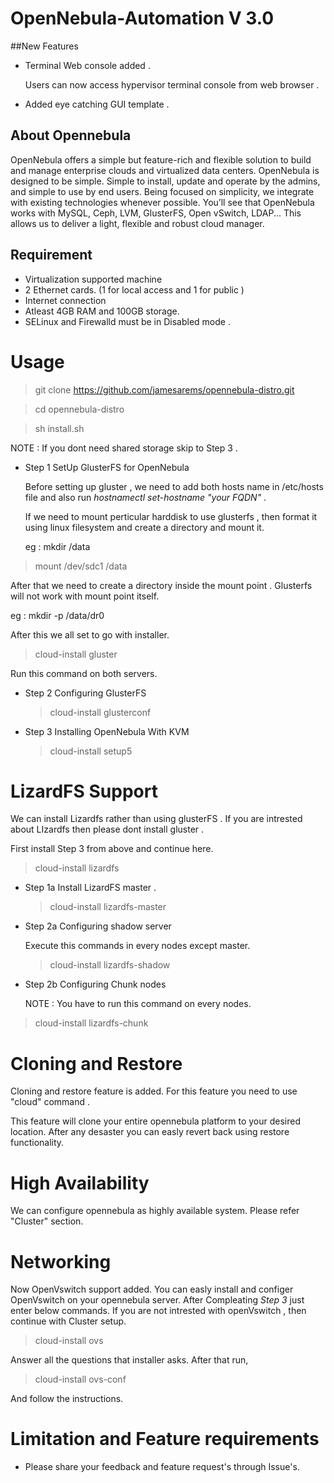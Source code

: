 # OpenNebula-Automation  V 3.0

##New Features

* Terminal Web console added .
  
  Users can now access hypervisor terminal console from web browser .

* Added eye catching GUI template .

## About Opennebula

OpenNebula offers a simple but feature-rich and flexible solution to build and manage enterprise clouds and virtualized data centers. OpenNebula is designed to be simple. Simple to install, update and operate by the admins, and simple to use by end users. Being focused on simplicity, we integrate with existing technologies whenever possible. You’ll see that OpenNebula works with MySQL, Ceph, LVM, GlusterFS, Open vSwitch, LDAP... This allows us to deliver a light, flexible and robust cloud manager.

## Requirement

* Virtualization supported machine
* 2 Ethernet cards. (1 for local access and 1 for public )
* Internet connection
* Atleast 4GB RAM and 100GB storage.
* SELinux and Firewalld must be in Disabled mode .


# Usage


 > git clone https://github.com/jamesarems/opennebula-distro.git
 
 > cd  opennebula-distro
 
 > sh install.sh
 
 NOTE : If you dont need shared storage skip to Step 3 .


* Step 1  SetUp GlusterFS for OpenNebula

  Before setting up gluster , we need to add both hosts name in /etc/hosts file and also run *hostnamectl set-hostname "your FQDN"* .
  
  If we need to mount perticular harddisk to use glusterfs , then format it using linux filesystem and create a directory and mount it.
  
  eg : mkdir /data
  
 > mount /dev/sdc1 /data

  After that we need to create a directory inside the mount point . Glusterfs will not work with mount point itself.
  
  eg : mkdir -p /data/dr0
  
  After this we all set to go with installer. 
  
  > cloud-install gluster
  
  Run this command on both servers.
  
* Step 2  Configuring GlusterFS  

  > cloud-install glusterconf
  
* Step 3 Installing OpenNebula With KVM

  > cloud-install setup5

# LizardFS Support

We can install Lizardfs rather than using glusterFS . If you are intrested about LIzardfs then please dont install gluster .

First install Step 3 from above and continue here.

 > cloud-install lizardfs

* Step 1a  Install LizardFS master .

  > cloud-install lizardfs-master

* Step 2a  Configuring shadow server

  Execute this commands in every nodes except master.

  > cloud-install lizardfs-shadow

* Step 2b  Configuring Chunk nodes

  NOTE : You have to run this command on every nodes. 

 >  cloud-install lizardfs-chunk

# Cloning and Restore

Cloning and restore feature is added. For this feature you need to use "cloud" command .

This feature will clone your entire opennebula platform to your desired location. After any desaster you can easly revert back using restore functionality. 


# High Availability

We can configure opennebula as highly available system. Please refer "Cluster" section.

# Networking

Now OpenVswitch support added. You can easly install and configer OpenVswitch on your opennebula server. After Compleating *Step 3* just enter below commands. If you are not intrested with openVswitch , then continue with Cluster setup.

 > cloud-install ovs
 
 Answer all the questions that installer asks. After that run,
 
 > cloud-install ovs-conf
 
 And follow the instructions.


# Limitation and Feature requirements 

* Please share your feedback and feature request's through Issue's.

